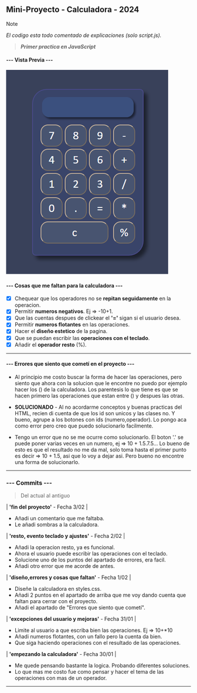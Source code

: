 ## Mini-Proyecto - Calculadora - 2024

> [!NOTE]
> _El codigo esta todo comentado de explicaciones (solo script.js)._

> **_Primer practica en JavaScript_**

#### --- Vista Previa ---

![vistaPreviaWeb](vistaPreviaWeb.PNG)

#### --- Cosas que me faltan para la calculadora ---

- [x] Chequear que los operadores no se **repitan seguidamente** en la operacion.
- [x] Permitir **numeros negativos**. Ej => -10+1.
- [x] Que las cuentas despues de clickear el **'='** sigan si el usuario desea.
- [x] Permitir **numeros flotantes** en las operaciones.
- [x] Hacer el **diseño estetico** de la pagina.
- [x] Que se puedan escribir las **operaciones con el teclado**.
- [x] Añadir el **operador resto** (%).

---

#### --- Errores que siento que cometí en el proyecto ---

- Al principio me costo buscar la forma de hacer las operaciones, pero siento que ahora con la solucion que le encontre no puedo por ejemplo hacer los () de la calculadora. Los parentesis lo que tiene es que se hacen primero las operaciones que estan entre () y despues las otras.

- **SOLUCIONADO** - Al no acordarme conceptos y buenas practicas del HTML, recien di cuenta de que los id son unicos y las clases no. Y bueno, agrupe a los botones con ids (numero,operador). Lo pongo aca como error pero creo que puedo solucionarlo facilmente.

- Tengo un error que no se me ocurre como solucionarlo. El boton '.' se puede poner varias veces en un numero, ej => 10 + 1.5.7.5... Lo bueno de esto es que el resultado no me da mal, solo toma hasta el primer punto es decir => 10 + 1.5, asi que lo voy a dejar asi. Pero bueno no encontre una forma de solucionarlo.

---

### --- Commits ---

> Del actual al antiguo

| **'fin del proyecto'** - Fecha 3/02 |

- Añadi un comentario que me faltaba.
- Le añadi sombras a la calculadora.

| **'resto, evento teclado y ajustes'** - Fecha 2/02 |

- Añadi la operacion resto, ya es funcional.
- Ahora el usuario puede escribir las operaciones con el teclado.
- Solucione uno de los puntos del apartado de errores, era facil.
- Añadi otro error que me acorde de antes.

| **'diseño,errores y cosas que faltan'** - Fecha 1/02 |

- Diseñe la calculadora en styles.css.
- Añadi 2 puntos en el apartado de arriba que me voy dando cuenta que faltan para cerrar con el proyecto.
- Añadi el apartado de "Errores que siento que cometí".

| **'excepciones del usuario y mejoras'** - Fecha 31/01 |

- Limite al usuario a que escriba bien las operaciones. Ej => 10+\*10
- Añadi numeros flotantes, con un fallo pero la cuenta da bien.
- Que siga haciendo operaciones con el resultado de las operaciones.

| **'empezando la calculadora'** - Fecha 30/01 |

- Me quede pensando bastante la logica. Probando diferentes soluciones.
- Lo que mas me costo fue como pensar y hacer el tema de las operaciones con mas de un operador.

---
